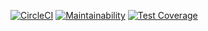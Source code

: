[![CircleCI](https://dl.circleci.com/status-badge/img/gh/Satorideemz/crud-personas/tree/main.svg?style=svg)](https://dl.circleci.com/status-badge/redirect/gh/Satorideemz/crud-personas/tree/main)
[![Maintainability](https://api.codeclimate.com/v1/badges/51cae0ad339b489aa79a/maintainability)](https://codeclimate.com/github/Satorideemz/crud-personas/maintainability)
[![Test Coverage](https://api.codeclimate.com/v1/badges/51cae0ad339b489aa79a/test_coverage)](https://codeclimate.com/github/Satorideemz/crud-personas/test_coverage)